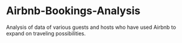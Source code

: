 # Airbnb-Bookings-Analysis
Analysis of data of various guests and hosts who have used Airbnb to expand on traveling possibilities.
